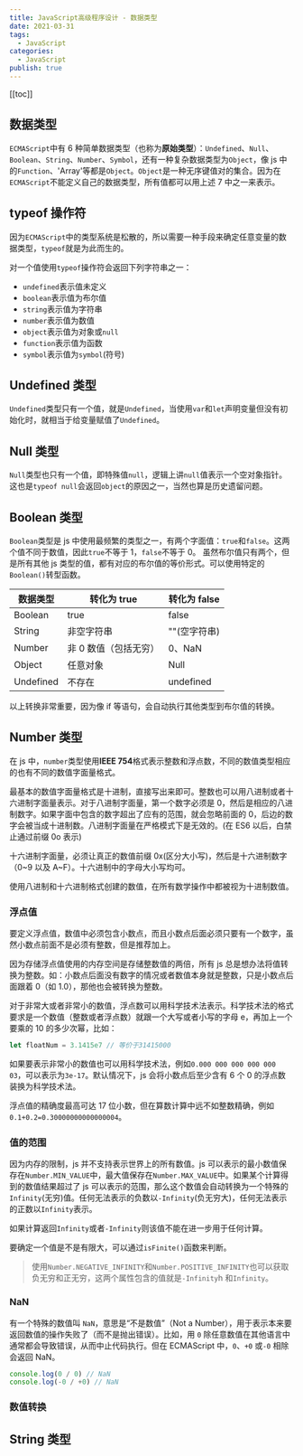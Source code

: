 ```yaml
---
title: JavaScript高级程序设计 - 数据类型
date: 2021-03-31
tags:
  - JavaScript
categories:
  - JavaScript
publish: true
---
```


[[toc]]

## 数据类型

`ECMAScript`中有 6 种简单数据类型（也称为**原始类型**）：`Undefined`、`Null`、`Boolean`、`String`、`Number`、`Symbol`，还有一种复杂数据类型为`Object`，像 js 中的`Function`、'Array'等都是`Object`。`Object`是一种无序键值对的集合。因为在`ECMAScript`不能定义自己的数据类型，所有值都可以用上述 7 中之一来表示。

## typeof 操作符

因为`ECMAScript`中的类型系统是松散的，所以需要一种手段来确定任意变量的数据类型，`typeof`就是为此而生的。

对一个值使用`typeof`操作符会返回下列字符串之一：

- `undefined`表示值未定义
- `boolean`表示值为布尔值
- `string`表示值为字符串
- `number`表示值为数值
- `object`表示值为对象或`null`
- `function`表示值为函数
- `symbol`表示值为`symbol`(符号)

## Undefined 类型

`Undefined`类型只有一个值，就是`Undefined`，当使用`var`和`let`声明变量但没有初始化时，就相当于给变量赋值了`Undefined`。

## Null 类型

`Null`类型也只有一个值，即特殊值`null`，逻辑上讲`null`值表示一个空对象指针。这也是`typeof null`会返回`object`的原因之一，当然也算是历史遗留问题。

## Boolean 类型

`Boolean`类型是 js 中使用最频繁的类型之一，有两个字面值：`true`和`false`。这两个值不同于数值，因此`true`不等于 1，`false`不等于 0。
虽然布尔值只有两个，但是所有其他 js 类型的值，都有对应的布尔值的等价形式。可以使用特定的`Boolean()`转型函数。

| 数据类型  | 转化为 true           | 转化为 false |
| --------- | --------------------- | ------------ |
| Boolean   | true                  | false        |
| String    | 非空字符串            | ""(空字符串) |
| Number    | 非 0 数值（包括无穷） | 0、NaN       |
| Object    | 任意对象              | Null         |
| Undefined | 不存在                | undefined    |

以上转换非常重要，因为像 if 等语句，会自动执行其他类型到布尔值的转换。

## Number 类型

在 js 中，`number`类型使用**IEEE 754**格式表示整数和浮点数，不同的数值类型相应的也有不同的数值字面量格式。

最基本的数值字面量格式是十进制，直接写出来即可。整数也可以用八进制或者十六进制字面量表示。对于八进制字面量，第一个数字必须是 0，然后是相应的八进制数字。如果字面中包含的数字超出了应有的范围，就会忽略前面的 0，后边的数字会被当成十进制数。八进制字面量在严格模式下是无效的。(在 ES6 以后，白禁止通过前缀 0o 表示)

十六进制字面量，必须让真正的数值前缀 0x(区分大小写)，然后是十六进制数字（0~9 以及 A~F）。十六进制中的字母大小写均可。

使用八进制和十六进制格式创建的数值，在所有数学操作中都被视为十进制数值。

### 浮点值

要定义浮点值，数值中必须包含小数点，而且小数点后面必须只要有一个数字，虽然小数点前面不是必须有整数，但是推荐加上。

因为存储浮点值使用的内存空间是存储整数值的两倍，所有 js 总是想办法将值转换为整数。如：小数点后面没有数字的情况或者数值本身就是整数，只是小数点后面跟着 0（如 1.0），那他也会被转换为整数。

对于非常大或者非常小的数值，浮点数可以用科学技术法表示。科学技术法的格式要求是一个数值（整数或者浮点数）就跟一个大写或者小写的字母 e，再加上一个要乘的 10 的多少次幂，比如：

```js
let floatNum = 3.1415e7 // 等价于31415000
```

如果要表示非常小的数值也可以用科学技术法，例如`0.000 000 000 000 000 03`，可以表示为`3e-17`。默认情况下，js 会将小数点后至少含有 6 个 0 的浮点数装换为科学技术法。

浮点值的精确度最高可达 17 位小数，但在算数计算中远不如整数精确，例如`0.1+0.2=0.30000000000000004`。

### 值的范围

因为内存的限制，js 并不支持表示世界上的所有数值。js 可以表示的最小数值保存在`Number.MIN_VALUE`中，最大值保存在`Number.MAX_VALUE`中。如果某个计算得到的数值结果超过了 js 可以表示的范围，那么这个数值会自动转换为一个特殊的`Infinity`(无穷)值。任何无法表示的负数以`-Infinity`(负无穷大)，任何无法表示的正数以`Infinity`表示。

如果计算返回`Infinity`或者`-Infinity`则该值不能在进一步用于任何计算。

要确定一个值是不是有限大，可以通过`isFinite()`函数来判断。

> 使用`Number.NEGATIVE_INFINITY`和`Number.POSITIVE_INFINITY`也可以获取负无穷和正无穷，这两个属性包含的值就是`-Infinity`h 和`Infinity`。

### NaN

有一个特殊的数值叫 `NaN`，意思是“不是数值”（Not a Number），用于表示本来要返回数值的操作失败了（而不是抛出错误）。比如，用 `0` 除任意数值在其他语言中通常都会导致错误，从而中止代码执行。但在 ECMAScript 中，`0`、`+0` 或`-0` 相除会返回 NaN。

```js
console.log(0 / 0) // NaN
console.log(-0 / +0) // NaN
```

### 数值转换

## String 类型
